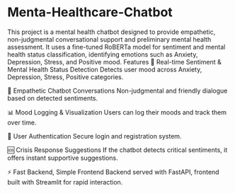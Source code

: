 # Menta-Healthcare-Chatbot
This project is a mental health chatbot designed to provide empathetic, non-judgmental conversational support and preliminary mental health assessment. It uses a fine-tuned RoBERTa model for sentiment and mental health status classification, identifying emotions such as Anxiety, Depression, Stress, and Positive mood.
 Features
🧠 Real-time Sentiment & Mental Health Status Detection
Detects user mood across Anxiety, Depression, Stress, Positive categories.

💬 Empathetic Chatbot Conversations
Non-judgmental and friendly dialogue based on detected sentiments.

📊 Mood Logging & Visualization
Users can log their moods and track them over time.

🔐 User Authentication
Secure login and registration system.

🆘 Crisis Response Suggestions
If the chatbot detects critical sentiments, it offers instant supportive suggestions.

⚡ Fast Backend, Simple Frontend
Backend served with FastAPI, frontend built with Streamlit for rapid interaction.
